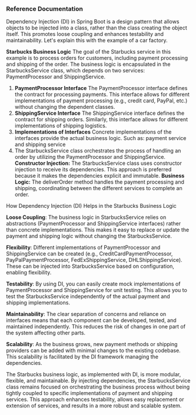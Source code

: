 
### Reference Documentation

Dependency Injection (DI) in Spring Boot is a design pattern that allows objects to be injected into a class,
rather than the class creating the object itself. This promotes loose coupling and enhances testability and maintainability.
Let's explain this with the example of a car factory.

**Starbucks Business Logic**
The goal of the Starbucks service in this example is to process orders for customers,
including payment processing and shipping of the order. The business logic is encapsulated
in the StarbucksService class, which depends on two services: PaymentProcessor and ShippingService.

1. **PaymentProcessor Interface**
   The PaymentProcessor interface defines the contract for processing payments.
   This interface allows for different implementations of payment processing
   (e.g., credit card, PayPal, etc.) without changing the dependent classes.
2. **ShippingService Interface**
   The ShippingService interface defines the contract for shipping orders. 
   Similarly, this interface allows for different implementations of shipping logistics.
3. **Implementations of Interfaces**
   Concrete implementations of the interfaces provide the actual business logic. Such as:
   payment service and shipping service
4. The StarbucksService class orchestrates the process of handling an order by utilizing
   the PaymentProcessor and ShippingService.
   **Constructor Injection:** 
      The StarbucksService class uses constructor injection to receive its dependencies.
      This approach is preferred because it makes the dependencies explicit and immutable.
   **Business Logic:**
      The deliverOrder method handles the payment processing and shipping,
      coordinating between the different services to complete an order.

How Dependency Injection (DI) Helps in the Starbucks Business Logic

**Loose Coupling**:
The business logic in StarbucksService relies on abstractions (PaymentProcessor and ShippingService interfaces) rather than concrete implementations.
This makes it easy to replace or update the payment and shipping logic without changing the StarbucksService.

**Flexibility**:
Different implementations of PaymentProcessor and ShippingService can be created
(e.g., CreditCardPaymentProcessor, PayPalPaymentProcessor, FedExShippingService, DHLShippingService).
These can be injected into StarbucksService based on configuration, enabling flexibility.

**Testability**:
By using DI, you can easily create mock implementations of PaymentProcessor and ShippingService for unit testing.
This allows you to test the StarbucksService independently of the actual payment and shipping implementations.

**Maintainability**:
The clear separation of concerns and reliance on interfaces means that each component can be
developed, tested, and maintained independently. This reduces the risk of changes in one part
of the system affecting other parts.

**Scalability**:
As the business grows, new payment methods or shipping providers can be added with minimal
changes to the existing codebase. This scalability is facilitated by the DI framework
managing the dependencies.

The Starbucks business logic, as implemented with DI, is more modular, flexible, and maintainable.
By injecting dependencies, the StarbucksService class remains focused on orchestrating the business
process without being tightly coupled to specific implementations of payment and shipping services.
This approach enhances testability, allows easy replacement or extension of services, and results
in a more robust and scalable system.

   






